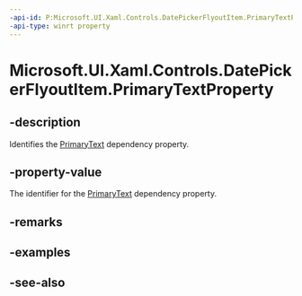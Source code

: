 ```yaml
---
-api-id: P:Microsoft.UI.Xaml.Controls.DatePickerFlyoutItem.PrimaryTextProperty
-api-type: winrt property
---
```


<!-- Property syntax
public Windows.UI.Xaml.DependencyProperty PrimaryTextProperty { get; }
-->

# Microsoft.UI.Xaml.Controls.DatePickerFlyoutItem.PrimaryTextProperty

## -description
Identifies the [PrimaryText](datepickerflyoutitem_primarytext.md) dependency property.

## -property-value
The identifier for the [PrimaryText](datepickerflyoutitem_primarytext.md) dependency property.

## -remarks

## -examples

## -see-also
